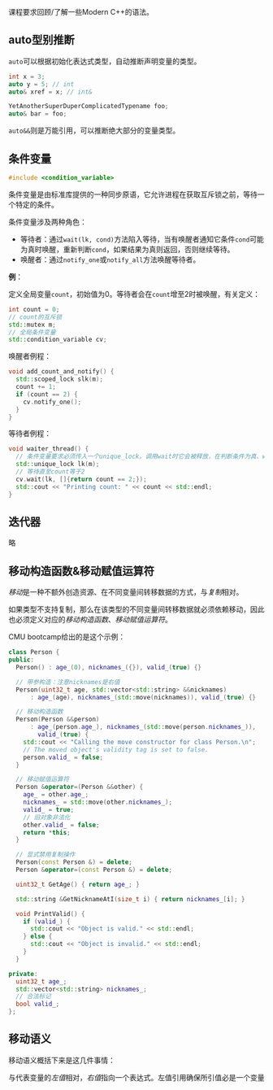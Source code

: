 
课程要求回顾/了解一些Modern C++的语法。

## auto型别推断

`auto`可以根据初始化表达式类型，自动推断声明变量的类型。

```cpp
int x = 3;
auto y = 5; // int
auto& xref = x; // int&

YetAnotherSuperDuperComplicatedTypename foo;
auto& bar = foo;
```

`auto&&`则是万能引用，可以推断绝大部分的变量类型。

## 条件变量

```cpp
#include <condition_variable>
```

条件变量是由标准库提供的一种同步原语，它允许进程在获取互斥锁之前，等待一个特定的条件。

条件变量涉及两种角色：
- 等待者：通过`wait(lk, cond)`方法陷入等待，当有唤醒者通知它条件`cond`可能为真时唤醒，重新判断`cond`，如果结果为真则返回，否则继续等待。
- 唤醒者：通过`notify_one`或`notify_all`方法唤醒等待者。

**例**：

定义全局变量`count`，初始值为0。等待者会在`count`增至2时被唤醒，有关定义：

```cpp
int count = 0;
// count的互斥锁
std::mutex m;
// 全局条件变量
std::condition_variable cv;
```

唤醒者例程：

```cpp
void add_count_and_notify() {
  std::scoped_lock slk(m);
  count += 1;
  if (count == 2) {
    cv.notify_one();
  }
}
```

等待者例程：

```cpp
void waiter_thread() {
  // 条件变量要求必须传入一个unique_lock。调用wait时它会被释放，在判断条件为真、wait返回前重新取得
  std::unique_lock lk(m);
  // 等待直至count等于2
  cv.wait(lk, []{return count == 2;});
  std::cout << "Printing count: " << count << std::endl;
}
```

## 迭代器

略

## 移动构造函数&移动赋值运算符

*移动*是一种不额外创造资源、在不同变量间转移数据的方式，与*复制*相对。

如果类型不支持复制，那么在该类型的不同变量间转移数据就必须依赖移动，因此也必须定义对应的*移动构造函数*、*移动赋值运算符*。

CMU bootcamp给出的是这个示例：

```cpp
class Person {
public:
  Person() : age_(0), nicknames_({}), valid_(true) {}

  // 带参构造：注意nicknames是右值
  Person(uint32_t age, std::vector<std::string> &&nicknames)
      : age_(age), nicknames_(std::move(nicknames)), valid_(true) {}

  // 移动构造函数
  Person(Person &&person)
      : age_(person.age_), nicknames_(std::move(person.nicknames_)),
        valid_(true) {
    std::cout << "Calling the move constructor for class Person.\n";
    // The moved object's validity tag is set to false.
    person.valid_ = false;
  }

  // 移动赋值运算符
  Person &operator=(Person &&other) {
    age_ = other.age_;
    nicknames_ = std::move(other.nicknames_);
    valid_ = true;
    // 旧对象非法化
    other.valid_ = false;
    return *this;
  }

  // 显式禁用复制操作
  Person(const Person &) = delete;
  Person &operator=(const Person &) = delete;

  uint32_t GetAge() { return age_; }

  std::string &GetNicknameAtI(size_t i) { return nicknames_[i]; }

  void PrintValid() {
    if (valid_) {
      std::cout << "Object is valid." << std::endl;
    } else {
      std::cout << "Object is invalid." << std::endl;
    }
  }

private:
  uint32_t age_;
  std::vector<std::string> nicknames_;
  // 合法标记
  bool valid_;
};
```

## 移动语义

移动语义概括下来是这几件事情：

与代表变量的*左值*相对，*右值*指向一个表达式。左值引用确保所引值必是一个变量